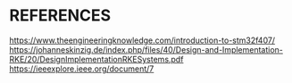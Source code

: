 
# REFERENCES
https://www.theengineeringknowledge.com/introduction-to-stm32f407/
https://johanneskinzig.de/index.php/files/40/Design-and-Implementation-RKE/20/DesignImplementationRKESystems.pdf
https://ieeexplore.ieee.org/document/7
